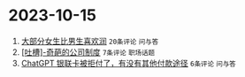 # 2023-10-15

1. [大部分女生比男生喜欢润](https://www.v2ex.com/t/982075) `20条评论` `问与答`
1. [[吐槽]-奇葩的公司制度](https://www.v2ex.com/t/982067) `7条评论` `职场话题`
1. [ChatGPT 银联卡被拒付了，有没有其他付款途径](https://www.v2ex.com/t/982070) `6条评论` `问与答`
